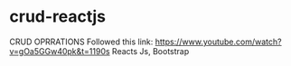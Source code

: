 # crud-reactjs
CRUD OPRRATIONS
Followed this link: https://www.youtube.com/watch?v=gOa5GGw40pk&t=1190s
Reacts Js, Bootstrap 
